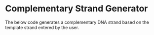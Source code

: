 # Complementary Strand Generator
 The below code generates a complementary DNA strand based on the template strand entered by the user.
